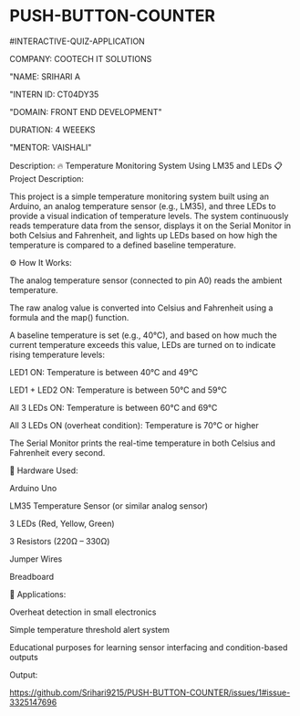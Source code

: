# PUSH-BUTTON-COUNTER

#INTERACTIVE-QUIZ-APPLICATION

COMPANY: COOTECH IT SOLUTIONS

"NAME: SRIHARI A

"INTERN ID: CT04DY35

"DOMAIN: FRONT END DEVELOPMENT"

DURATION: 4 WEEEKS

"MENTOR: VAISHALI"

Description:
🔥 Temperature Monitoring System Using LM35 and LEDs
📋 Project Description:

This project is a simple temperature monitoring system built using an Arduino, an analog temperature sensor (e.g., LM35), and three LEDs to provide a visual indication of temperature levels. The system continuously reads temperature data from the sensor, displays it on the Serial Monitor in both Celsius and Fahrenheit, and lights up LEDs based on how high the temperature is compared to a defined baseline temperature.

⚙️ How It Works:

The analog temperature sensor (connected to pin A0) reads the ambient temperature.

The raw analog value is converted into Celsius and Fahrenheit using a formula and the map() function.

A baseline temperature is set (e.g., 40°C), and based on how much the current temperature exceeds this value, LEDs are turned on to indicate rising temperature levels:

LED1 ON: Temperature is between 40°C and 49°C

LED1 + LED2 ON: Temperature is between 50°C and 59°C

All 3 LEDs ON: Temperature is between 60°C and 69°C

All 3 LEDs ON (overheat condition): Temperature is 70°C or higher

The Serial Monitor prints the real-time temperature in both Celsius and Fahrenheit every second.

🔌 Hardware Used:

Arduino Uno

LM35 Temperature Sensor (or similar analog sensor)

3 LEDs (Red, Yellow, Green)

3 Resistors (220Ω – 330Ω)

Jumper Wires

Breadboard

🎯 Applications:

Overheat detection in small electronics

Simple temperature threshold alert system

Educational purposes for learning sensor interfacing and condition-based outputs

Output:

https://github.com/Srihari9215/PUSH-BUTTON-COUNTER/issues/1#issue-3325147696
